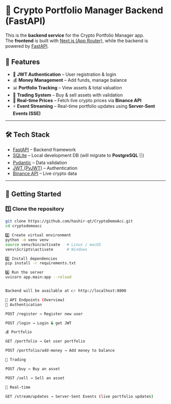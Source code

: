 # 🚀 Crypto Portfolio Manager Backend (FastAPI)

This is the **backend service** for the Crypto Portfolio Manager app.  
The **frontend** is built with [Next.js (App Router)](https://nextjs.org/), while the backend is powered by [FastAPI](https://fastapi.tiangolo.com/).

## 📌 Features

- 🔐 **JWT Authentication** – User registration & login
- 💰 **Money Management** – Add funds, manage balance
- 📊 **Portfolio Tracking** – View assets & total valuation
- 💱 **Trading System** – Buy & sell assets with validation
- 📡 **Real-time Prices** – Fetch live crypto prices via **Binance API**
- ⚡ **Event Streaming** – Real-time portfolio updates using **Server-Sent Events (SSE)**

---

## 🛠️ Tech Stack

- [FastAPI](https://fastapi.tiangolo.com/) – Backend framework
- [SQLite](https://www.sqlite.org/) – Local development DB (will migrate to **PostgreSQL** 🗄️)
- [Pydantic](https://docs.pydantic.dev/) – Data validation
- [JWT (PyJWT)](https://pyjwt.readthedocs.io/) – Authentication
- [Binance API](https://binance-docs.github.io/apidocs/) – Live crypto data

---

## 🚀 Getting Started

### 1️⃣ Clone the repository
```bash
git clone https://github.com/hashir-qt/CryptoDemoAcc.git
cd cryptodemoacc

2️⃣ Create virtual environment
python -m venv venv
source venv/bin/activate   # Linux / macOS
venv\Scripts\activate      # Windows

3️⃣ Install dependencies
pip install -r requirements.txt

4️⃣ Run the server
uvicorn app.main:app --reload


Backend will be available at 👉 http://localhost:8000

📡 API Endpoints (Overview)
🔐 Authentication

POST /register → Register new user

POST /login → Login & get JWT

💰 Portfolio

GET /portfolio → Get user portfolio

POST /portfolio/add-money → Add money to balance

💱 Trading

POST /buy → Buy an asset

POST /sell → Sell an asset

📡 Real-time

GET /stream/updates → Server-Sent Events (live portfolio updates)
